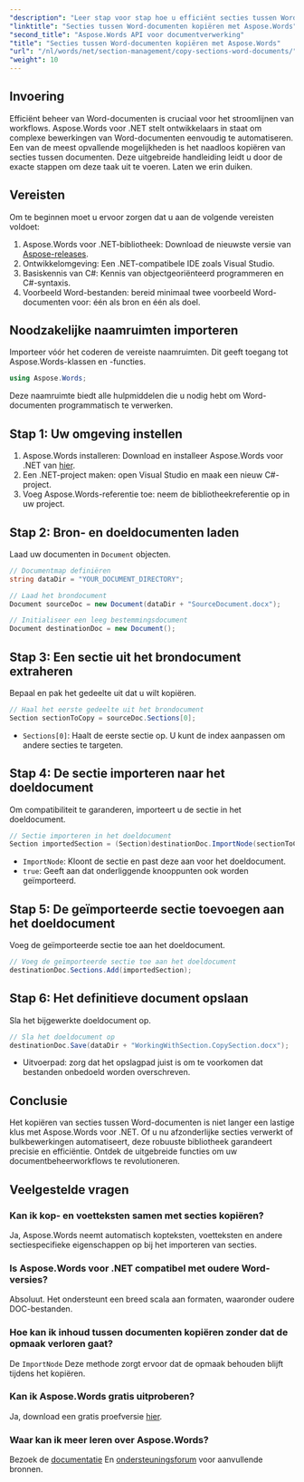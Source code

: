 ```yaml
---
"description": "Leer stap voor stap hoe u efficiënt secties tussen Word-documenten kunt kopiëren met Aspose.Words voor .NET. Deze gedetailleerde handleiding behandelt vereisten, codevoorbeelden, geavanceerde tips en veelgestelde vragen."
"linktitle": "Secties tussen Word-documenten kopiëren met Aspose.Words"
"second_title": "Aspose.Words API voor documentverwerking"
"title": "Secties tussen Word-documenten kopiëren met Aspose.Words"
"url": "/nl/words/net/section-management/copy-sections-word-documents/"
"weight": 10
---
```


## Invoering

Efficiënt beheer van Word-documenten is cruciaal voor het stroomlijnen van workflows. Aspose.Words voor .NET stelt ontwikkelaars in staat om complexe bewerkingen van Word-documenten eenvoudig te automatiseren. Een van de meest opvallende mogelijkheden is het naadloos kopiëren van secties tussen documenten. Deze uitgebreide handleiding leidt u door de exacte stappen om deze taak uit te voeren. Laten we erin duiken.

## Vereisten

Om te beginnen moet u ervoor zorgen dat u aan de volgende vereisten voldoet:

1. Aspose.Words voor .NET-bibliotheek: Download de nieuwste versie van [Aspose-releases](https://releases.aspose.com/words/net/).
2. Ontwikkelomgeving: Een .NET-compatibele IDE zoals Visual Studio.
3. Basiskennis van C#: Kennis van objectgeoriënteerd programmeren en C#-syntaxis.
4. Voorbeeld Word-bestanden: bereid minimaal twee voorbeeld Word-documenten voor: één als bron en één als doel.

## Noodzakelijke naamruimten importeren

Importeer vóór het coderen de vereiste naamruimten. Dit geeft toegang tot Aspose.Words-klassen en -functies.

```csharp
using Aspose.Words;
```

Deze naamruimte biedt alle hulpmiddelen die u nodig hebt om Word-documenten programmatisch te verwerken.

## Stap 1: Uw omgeving instellen

1. Aspose.Words installeren: Download en installeer Aspose.Words voor .NET van [hier](https://releases.aspose.com/words/net/).
2. Een .NET-project maken: open Visual Studio en maak een nieuw C#-project.
3. Voeg Aspose.Words-referentie toe: neem de bibliotheekreferentie op in uw project.

## Stap 2: Bron- en doeldocumenten laden

Laad uw documenten in `Document` objecten.

```csharp
// Documentmap definiëren
string dataDir = "YOUR_DOCUMENT_DIRECTORY";

// Laad het brondocument
Document sourceDoc = new Document(dataDir + "SourceDocument.docx");

// Initialiseer een leeg bestemmingsdocument
Document destinationDoc = new Document();
```

## Stap 3: Een sectie uit het brondocument extraheren

Bepaal en pak het gedeelte uit dat u wilt kopiëren.

```csharp
// Haal het eerste gedeelte uit het brondocument
Section sectionToCopy = sourceDoc.Sections[0];
```

- `Sections[0]`: Haalt de eerste sectie op. U kunt de index aanpassen om andere secties te targeten.

## Stap 4: De sectie importeren naar het doeldocument

Om compatibiliteit te garanderen, importeert u de sectie in het doeldocument.

```csharp
// Sectie importeren in het doeldocument
Section importedSection = (Section)destinationDoc.ImportNode(sectionToCopy, true);
```

- `ImportNode`: Kloont de sectie en past deze aan voor het doeldocument.
- `true`: Geeft aan dat onderliggende knooppunten ook worden geïmporteerd.

## Stap 5: De geïmporteerde sectie toevoegen aan het doeldocument

Voeg de geïmporteerde sectie toe aan het doeldocument.

```csharp
// Voeg de geïmporteerde sectie toe aan het doeldocument
destinationDoc.Sections.Add(importedSection);
```

## Stap 6: Het definitieve document opslaan

Sla het bijgewerkte doeldocument op.

```csharp
// Sla het doeldocument op
destinationDoc.Save(dataDir + "WorkingWithSection.CopySection.docx");
```

- Uitvoerpad: zorg dat het opslagpad juist is om te voorkomen dat bestanden onbedoeld worden overschreven.

## Conclusie

Het kopiëren van secties tussen Word-documenten is niet langer een lastige klus met Aspose.Words voor .NET. Of u nu afzonderlijke secties verwerkt of bulkbewerkingen automatiseert, deze robuuste bibliotheek garandeert precisie en efficiëntie. Ontdek de uitgebreide functies om uw documentbeheerworkflows te revolutioneren.

## Veelgestelde vragen

### Kan ik kop- en voetteksten samen met secties kopiëren?
Ja, Aspose.Words neemt automatisch kopteksten, voetteksten en andere sectiespecifieke eigenschappen op bij het importeren van secties.

### Is Aspose.Words voor .NET compatibel met oudere Word-versies?
Absoluut. Het ondersteunt een breed scala aan formaten, waaronder oudere DOC-bestanden.

### Hoe kan ik inhoud tussen documenten kopiëren zonder dat de opmaak verloren gaat?
De `ImportNode` Deze methode zorgt ervoor dat de opmaak behouden blijft tijdens het kopiëren.

### Kan ik Aspose.Words gratis uitproberen?
Ja, download een gratis proefversie [hier](https://releases.aspose.com/).

### Waar kan ik meer leren over Aspose.Words?
Bezoek de [documentatie](https://reference.aspose.com/words/net/) En [ondersteuningsforum](https://forum.aspose.com/c/words/8) voor aanvullende bronnen.